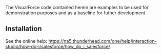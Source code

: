 
The VisualForce code contained herein are examples to be used for demonstration purposes and as a baseline for futher development. 

## Installation

See the online help: https://na5.thunderhead.com/one/help/interaction-studio/how-do-i/salesforce/how_do_i_salesforce/